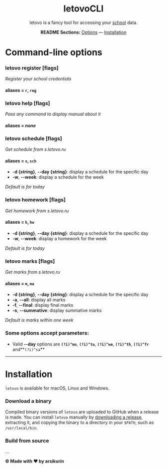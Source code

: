<div align="center">

# letovoCLI

letovo is a fancy tool for accessing your [school](https://s.letovo.ru/) data.

**README Sections:** [Options](#options) — [Installation](#installation)

</div>


[//]: # (---)

[//]: # ()

[//]: # (**exa** is a modern replacement for the venerable file-listing command-line program `ls` that ships with Unix and Linux)

[//]: # (operating systems, giving it more features and better defaults. It uses colours to distinguish file types and metadata.)

[//]: # (It knows about symlinks, extended attributes, and Git. And it’s **small**, **fast**, and just **one single binary**.)

[//]: # ()

[//]: # (---)

<a id="options">
<h1>Command-line options</h1>
</a>

### letovo register [flags]

_Register your school credentials_

#### aliases = `r`, `reg`

### letovo help [flags]

_Pass any command to display manual about it_

#### aliases = _none_

### letovo schedule [flags]

_Get schedule from s.letovo.ru_

#### aliases = `s`, `sch`

- **-d {string}**, **--day {string}**: display a schedule for the specific day
- **-w**, **--week**: display a schedule for the week

_Default is for today_

### letovo homework [flags]

_Get homework from s.letovo.ru_

#### aliases = `h`, `hw`

- **-d {string}**, **--day {string}**: display a schedule for the specific day
- **-w**, **--week**: display a homework for the week

_Default is for today_

### letovo marks [flags]

_Get marks from s.letovo.ru_

#### aliases = `m`, `ma`

- **-d {string}**, **--day {string}**: display a schedule for the specific day
- **-a**, **--all**: display all marks
- **-f**, **--final**: display final marks
- **-s**, **--summative**: display summative marks

_Default is marks within one week_

### Some options accept parameters:

- Valid **--day** options are **`(?i)^mo`**, **`(?i)^tu`**, **`(?i)^we`**, **`(?i)^th`**, **`(?i)^fr`** and**`(?i)^sa`**

---

<a id="installation">
<h1>Installation</h1>
</a>

`letovo` is available for macOS, Linux and Windows.

### Download a binary

Compiled binary versions of `letovo` are uploaded to GitHub when a release is made. You can install `letovo` manually
by [downloading a release](https://github.com/arsikurin/letovoAnalyticsCLI/releases), extracting it, and copying the
binary to a directory in your `$PATH`, such as `/usr/local/bin`.

### Build from source

...

**© Made with ❤️ by arsikurin**